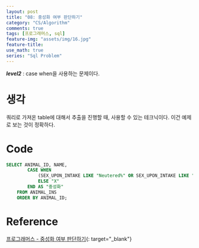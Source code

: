 ```yaml
---
layout: post
title: "08: 중성화 여부 판단하기"
category: "CS/Algorithm"
comments: true
tags: [프로그래머스, sql]
feature-img: "assets/img/16.jpg"
feature-title:
use_math: true
series: "Sql Problem"
---
```


**_level2_** : case when을 사용하는 문제이다.

# 생각

쿼리로 가져온 table에 대해서 추출을 진행할 때, 사용할 수 있는 테크닉이다. 이건 예제로 보는 것이 정확하다.

# Code

```sql
SELECT ANIMAL_ID, NAME,
        CASE WHEN
            (SEX_UPON_INTAKE LIKE "Neutered%" OR SEX_UPON_INTAKE LIKE "Spayed%") THEN "O"
            ELSE "X"
        END AS "중성화"
    FROM ANIMAL_INS
    ORDER BY ANIMAL_ID;
```

# Reference

[프로그래머스 - 중성화 여부 판단하기](https://programmers.co.kr/learn/courses/30/lessons/59409){: target="\_blank"}
